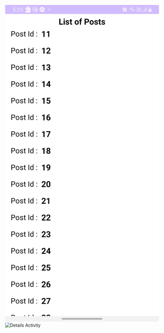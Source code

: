 ![Home Activity](https://github.com/sherifelkady70/Posts-List-task-/blob/master/Post%20IDs.jpg)
![Details Activity]([https://github.com/sherifelkady70/Posts-List-task-/blob/master/Post%20IDs.jpg](https://github.com/sherifelkady70/Posts-List-task-/blob/master/Details.jpg)https://github.com/sherifelkady70/Posts-List-task-/blob/master/Details.jpg)
